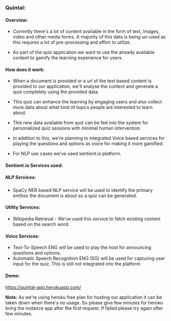 ### Quintal:

#### Overview:

- Currently there's a lot of content available in the form of text, images, video and other media forms. A majority of this data is being un-used as this requires a lot of pre-processing and effort to utilize.

- As part of the quiz application we want to use the already available content to gamify the learning experience for users.

#### How does it work:

- When a document is provided or a url of the text based content is provided to our application, we'll analyse the content and generate a quiz completely using the provided data.

- This quiz can enhance the learning by engaging users and also collect more data about what kind of topics people are interested to learn about.

- This new data available from quiz can be fed into the system for personalized quiz sessions with minimal human intervention.

- In addition to this, we're planning to integrated Voice based services for playing the questions and options as voice for making it more gamified. 
- For NLP use cases we've used sentient.io platform.


#### Sentient.io Services used:

##### NLP Services:

- SpaCy NER based NLP service will be used to identify the primary entities the document is about so a quiz can be generated.

#### Utility Services:

- Wikipedia Retrieval - We’ve used this service to fetch existing content based on the search word.

#### Voice Services:
- Text-To-Speech ENG will be used to play the host for announcing questions and options.
- Automatic Speech Recognition ENG (SG) will be used for capturing user input for the quiz. This is still not integrated into the platform

#### Demo:
https://quintal-app.herokuapp.com/

**Note:** As we're using heroku free plan for hosting our application it can be taken down when there's no usage. So please give few minutes for heroku bring the instance app after the first request. If failed please try again after few minutes.
